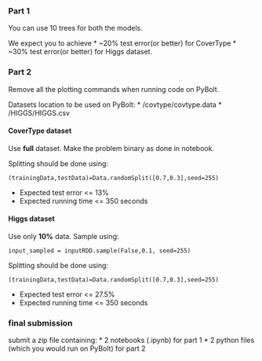 ### Part 1

You can use 10 trees for both the models. 

We expect you to achieve
    * ~20% test error(or better) for CoverType
    * ~30% test error(or better) for Higgs dataset.
    
### Part 2

Remove all the plotting commands when running code on PyBolt.

Datasets location to be used on PyBolt:
    * /covtype/covtype.data
    * /HIGGS/HIGGS.csv

#### CoverType dataset

Use **full** dataset. Make the problem binary as done in notebook.

Splitting should be done using:

    (trainingData,testData)=Data.randomSplit([0.7,0.3],seed=255)

* Expected test error <= 13%
* Expected running time <= 350 seconds


#### Higgs dataset

Use only **10%** data. Sample using:

    input_sampled = inputRDD.sample(False,0.1, seed=255)

Splitting should be done using:

    (trainingData,testData)=Data.randomSplit([0.7,0.3],seed=255)

* Expected test error <= 27.5%
* Expected running time <= 350 seconds

### final submission

submit a zip file containing:
    * 2 notebooks (.ipynb) for part 1
    * 2 python files (which you would run on PyBolt) for part 2

